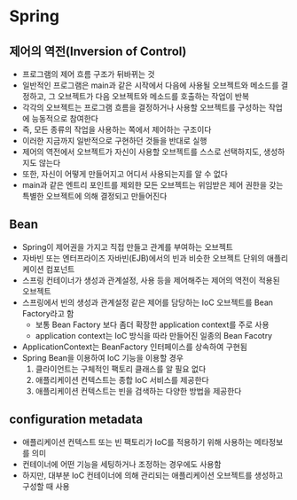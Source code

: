 # Spring
## 제어의 역전(Inversion of Control)

* 프로그램의 제어 흐름 구조가 뒤바뀌는 것
* 일반적인 프로그램은 main과 같은 시작에서 다음에 사용될 오브젝트와 메소드를 결정하고, 그 오브젝트가 다음 오브젝트와 메소드를 호출하는 작업이 반복
* 각각의 오브젝트는 프로그램 흐름을 결정하거나 사용할 오브젝트를 구성하는 작업에 능동적으로 참여한다
* 즉, 모든 종류의 작업을 사용하는 쪽에서 제어하는 구조이다
* 이러한 지금까지 일반적으로 구현하던 것들을 반대로 실행
* 제어의 역전에서 오브젝트가 자신이 사용할 오브젝트를 스스로 선택하지도, 생성하지도 않는다
* 또한, 자신이 어떻게 만들어지고 어디서 사용되는지를 알 수 없다
* main과 같은 엔트리 포인트를 제외한 모든 오브젝트는 위임받은 제어 권한을 갖는 특별한 오브젝트에 의해 결정되고 만들어진다

## Bean
* Spring이 제어권을 가지고 직접 만들고 관계를 부여하는 오브젝트
* 자바빈 또는 엔터프라이즈 자바빈(EJB)에서의 빈과 비슷한 오브젝트 단위의 애플리케이션 컴포넌트
* 스프링 컨테이너가 생성과 관계설정, 사용 등을 제어해주는 제어의 역전이 적용된 오브젝트
* 스프링에서 빈의 생성과 관계설정 같은 제어를 담당하는 IoC 오브젝트를 Bean Factory라고 함
    * 보통 Bean Factory 보다 좀더 확장한 application context를 주로 사용
    * application context는 IoC 방식을 따라 만들어진 일종의 Bean Facotry
* ApplicationContext는 BeanFactory 인터페이스를 상속하여 구현됨
* Spring Bean을 이용하여 IoC 기능을 이용할 경우
    1. 클라이언트는 구체적인 팩토리 클래스를 알 필요 없다
    2. 애플리케이션 컨텍스트는 종합 IoC 서비스를 제공한다
    3. 애플리케이션 컨텍스트는 빈을 검색하는 다양한 방법을 제공한다

## configuration metadata
* 애플리케이션 컨텍스트 또는 빈 팩토리가 IoC를 적용하기 위해 사용하는 메타정보를 의미
* 컨테이너에 어떤 기능을 세팅하거나 조정하는 경우에도 사용함
* 하지만, 대부분 IoC 컨테이너에 의해 관리되는 애플리케이션 오브젝트를 생성하고 구성할 때 사용
